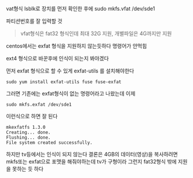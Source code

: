 vat형식
lsblk로 장치를 먼저 확인한 후에 
sudo mkfs.vfat /dev/sde1

파티션번호를 잘 입력할 것
> vfat형식은 fat32 형식인데 최대 32G 지원, 개별파일은 4G까지만 지원


centos에서는 exfat 형식을 지원하지 않는듯하다
명령어가 안먹힘

ext4 형식으로 바꾼후에  인식이 되는지 봐야겠다


먼저 exfat 형식으로 할 수 있게 exfat-utils 를 설치해야한다
```
sudo yum install exfat-utils fuse fuse-exfat
```

그러면 기존에는 exfat형식이 없는 명령어라고 나왔는데 이제 
```
sudo mkfs.exfat /dev/sde1
```
이런식으로 하면 잘 된다
```
mkexfatfs 1.3.0
Creating... done.
Flushing... done.
File system created successfully.
```

하지만 tv등에서는 인식이 되지 않는다
결론은 4GB의 데이터(영상)을 복사하려면 mkfs또는 exfat으로 포맷을 해줘야하는데 
tv가 구형이라 그런지 fat32형식 밖에 지원을 못하는 듯 하다



